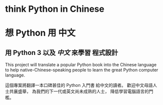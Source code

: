 think Python in Chinese
=======================

想 Python 用 中文
================

用 Python 3 以及 *中文* 來學習 程式設計
---------------------------------------

This project will translate a popular Python book 
into the Chinese language
to help native-Chinese-speaking people 
to learn the great Python computer language.

這個專案將翻譯一本口碑甚佳的 Python 入門書 給中文的讀者。
歡迎中文母語人士共襄盛舉，
為我們的下一代或英文尚未成熟的人士，
降低學習電腦語言的門檻。

